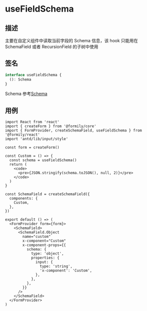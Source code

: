 # useFieldSchema

## 描述

主要在自定义组件中读取当前字段的 Schema 信息，该 hook 只能用在 SchemaField 或者 RecursionField 的子树中使用

## 签名

```ts
interface useFieldSchema {
  (): Schema
}
```

Schema 参考[Schema](/api/shared/schema)

## 用例

```tsx
import React from 'react'
import { createForm } from '@formily/core'
import { FormProvider, createSchemaField, useFieldSchema } from '@formily/react'
import 'antd/lib/input/style'

const form = createForm()

const Custom = () => {
  const schema = useFieldSchema()
  return (
    <code>
      <pre>{JSON.stringify(schema.toJSON(), null, 2)}</pre>
    </code>
  )
}

const SchemaField = createSchemaField({
  components: {
    Custom,
  },
})

export default () => (
  <FormProvider form={form}>
    <SchemaField>
      <SchemaField.Object
        name="custom"
        x-component="Custom"
        x-component-props={{
          schema: {
            type: 'object',
            properties: {
              input: {
                type: 'string',
                'x-component': 'Custom',
              },
            },
          },
        }}
      />
    </SchemaField>
  </FormProvider>
)
```
